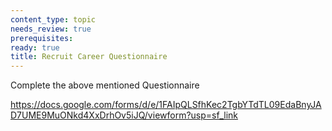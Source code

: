 ```yaml
---
content_type: topic
needs_review: true
prerequisites:
ready: true
title: Recruit Career Questionnaire
---
```


Complete the above mentioned Questionnaire

https://docs.google.com/forms/d/e/1FAIpQLSfhKec2TgbYTdTL09EdaBnyJAD7UME9MuONkd4XxDrhOv5iJQ/viewform?usp=sf_link
